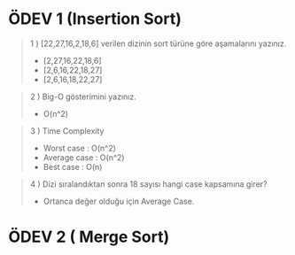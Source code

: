 # ÖDEV 1 (Insertion Sort)

> 1 ) [22,27,16,2,18,6] verilen dizinin sort türüne göre aşamalarını yazınız.
>
> - [2,27,16,22,18,6]
> - [2,6,16,22,18,27]
> - [2,6,16,18,22,27]

> 2 ) Big-O gösterimini yazınız.
>
> - O(n^2)

> 3 ) Time Complexity
>
> - Worst case : O(n^2)
> - Average case : O(n^2)
> - Best case : O(n)

> 4 ) Dizi sıralandıktan sonra 18 sayısı hangi case kapsamına girer?
>
> - Ortanca değer olduğu için Average Case.

# ÖDEV 2 ( Merge Sort)
